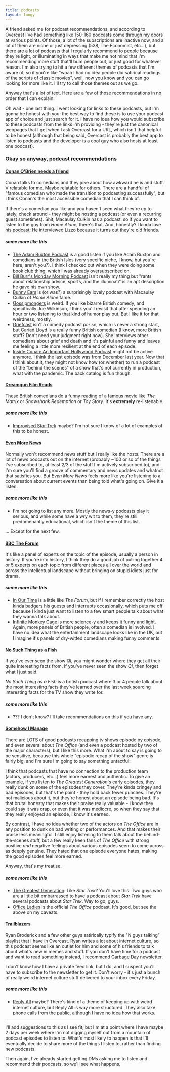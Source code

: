 ```yaml
---
title: podcasts
layout: longy
---
```


A friend asked me for podcast recommendations, and according to Overcast I've had something like 150-160 podcasts come through my doors at various points. Of those, a lot of the subscriptions are inactive now, and a lot of them are niche or just depressing (538, The Economist, etc...), but there are a lot of podcasts that I regularly recommend to people because they're light, or illuminating in ways that make me not mind that I'm recommending more stuff that'll bum people out, or just good for whatever reason. I'm also trying to hit a few different themes of podcasts that I'm aware of, so if you're like "woah I had no idea people did satirical readings of the scripts of classic movies", well, now you know and you can go looking for more like it. I'll try to call those themes out as we go.

Anyway that's a lot of text. Here are a few of those recommendations in no order that I can explain:

Oh wait - one last thing. I went looking for links to these podcasts, but I'm gonna be honest with you: the best way to find these is to use your podcast app of choice and just search for it. I have no idea how you would subscribe to these podcasts from the links I'm providing - they're just the canonical webpages that I get when I ask Overcast for a URL, which isn't that helpful to be honest (although that being said, Overcast is probably the best app to listen to podcasts and the developer is a cool guy who also hosts at least one podcast).

### Okay so anyway, podcast recommendations

#### [Conan O'Brien needs a friend][conaf]

Conan talks to comedians and they joke about how awkward he is and stuff. V relatable for me. Maybe relatable for others. There are a handful of "famous comedian who made the transition to podcasting successfully", but I think Conan's the most accessible comedian that I can think of.

If there's a comedian you like and you haven't seen what they're up to lately, check around - they might be hosting a podcast (or even a recurring guest sometimes). Shit, Macaulay Culkin has a podcast, so if you want to listen to the guy from _Home Alone_, there's that. And, honestly? I kinda love [his podcast][be]; He interviewed Lizzo because it turns out they're old friends.

##### some more like this
- [The Adam Buxton Podcast][tabp] is a good listen if you like Adam Buxton and comedians in the British Isles (very specific niche, I know, but you're here, aren't you?). I think I checked out when they were doing some book club thing, which I was already oversubscribed on.
- [Bill Burr's Monday Morning Podcast][bbmmp] isn't really my thing but "rants about relationship advice, sports, and the illuminati" is an apt description he gave his own show.
- [Bunny Ears][be] is (or was?) a surprisingly lovely podcast with Macaulay Culkin of _Home Alone_ fame.
- [Gossipmongers][gm] is weird. If you like bizarre British comedy, and specifically Joe Wilkinson, I think you'll revisit that after spending an hour or two listening to that kind of humor play out. But I like it for that weirdness, mostly.
- [Griefcast][gfc] isn't a comedy podcast *per se*, which is never a strong start, but Cariad Lloyd is a really funny British comedian (I know, more British stuff? Don't need your judgment right now). She interviews other comedians about grief and death and it's painful and funny and leaves me feeling a little more resilient at the end of each episode.
- [Inside Conan: An Important Hollywood Podcast][icaihp] might not be active anymore. I think the last episode was from December last year. Now that I think about it, they might not know how (or whether) to run a podcast of the "behind the scenes" of a show that's not currently in production, what with the pandemic. The back catalog is fun though.

#### [Dreamgun Film Reads][dfr]

These British comedians do a funny reading of a famous movie like _The Matrix_ or _Shawshank Redemption_ or _Toy Story_. It's **extremely** re-listenable.

##### some more like this
- [Improvised Star Trek][ist] maybe? I'm not sure I know of a lot of examples of this to be honest.

#### [Even More News][emn]

Normally won't recommend news stuff but I really like the hosts. There are a lot of news podcasts out on the internet (probably ~100 or so of the things I've subscribed to, at least 2/3 of the stuff I'm actively subscribed to), and I'm sure you'll find a groove of commentary and news updates and whatnot that satisfies you. But _Even More News_ feels more like you're listening to a conversation about current events than being told what's going on. Give it a listen.

##### some more like this
- I'm not going to list any more. Mostly the news-y podcasts play it serious, and while some have a wry wit to them, they're still predomenantly educational, which isn't the theme of this list.

... Except for the next few.

#### [BBC The Forum][bbctf]

It's like a panel of experts on the topic of the episode, usually a person in history. If you're into history, I think they do a good job of pulling together 4 or 5 experts on each topic from different places all over the world and across the intellectual landscape without bringing on stupid idiots just for drama.

##### some more like this
- [In Our Time][iot] is a little like _The Forum_, but if I remember correctly the host kinda badgers his guests and interrupts occasionally, which puts me off because I kinda just want to listen to a few smart people talk about what they wanna talk about.
- [Infinite Monkey Cage][imc] is more science-y and keeps it funny and light. Again, more panels of British people, often a comedian is involved. I have no idea what the entertainment landscape looks like in the UK, but I imagine it's panels of dry-witted comedians making funny comments.

#### [No Such Thing as a Fish][nstaaf]

If you've ever seen the show _QI_, you might wonder where they get all their quite interesting facts from. If you've never seen the show _QI_, then forget what I just said.

_No Such Thing as a Fish_ is a british podcast where 3 or 4 people talk about the most interesting facts they've learned over the last week sourcing interesting facts for the TV show they write for.

##### some more like this
- ??? I don't know? I'll take recommendations on this if you have any.

#### [Somehow I Manage][sim]

There are LOTS of good podcasts recapping tv shows episode by episode, and even several about _The Office_ (and even a podcast hosted by two of the major characters), but I like this more. What I'm about to say is going to be sensitive, because this whole "episodic recap of the show" genre is fairly big, and I'm sure I'm going to say something untactful:

I think that podcasts that have no connection to the production team (actors, producers, etc...) feel more earnest and authentic. To give an example, if you listen to _The Greatest Generation_'s early episodes, they really dunk on some of the episodes they cover. They're kinda cringey and bad episodes, but that's the point - they hold back fewer punches. They're not malicious about it, but they're honest about an episode being bad. It's that brutal honesty that makes their praise really valuable - I know they could say it was crap, or even that it was mediocre, so when they say that they really enjoyed an episode, I know it's earned.

By contrast, I have no idea whether two of the actors on _The Office_ are in any position to dunk on bad writing or performances. And that makes their praise less meaningful. I still enjoy listening to them talk about the behind-the-scenes stuff, but a few really keen fans of _The Office_ with strong positive *and* negative feelings about various episodes seem to come across as deeply genuine. They hated that one episode everyone hates, making the good episodes feel more earned.

Anyway, that's my treatise.

##### some more like this
- [The Greatest Generation][tgg]: Like _Star Trek_? You'll love this. Two guys who are a little bit embarrassed to have a podcast about _Star Trek_ have several podcasts about _Star Trek_. Way to go, guys.
- [Office Ladies][ol] is the official _The Office_ podcast. It's good, but see the above on my caveats.

#### [Trailblazers][tb]

Ryan Broderick and a few other guys satirically typify the "N guys talking" playlist that I have in Overcast. Ryan writes a lot about internet culture, so this podcast seems like an outlet for him and some of his friends to talk about what's new in memes and stuff. If you don't have time for a podcast and want to read something instead, I recommend [Garbage Day][gd] newsletter.

I don't know how I have a private feed link, but I do, and I suspect you'll have to subscribe to the newsletter to get it. Don't worry - it's just a bunch of really weird internet culture stuff delivered to your inbox every Friday.

##### some more like this
- [Reply All][ra] maybe? There's kind of a theme of keeping up with weird internet culture, but Reply All is way more structured. They also take phone calls from the public, although I have no idea how that works.

---

I'll add suggestions to this as I see fit, but I'm at a point where I have maybe 2 days per week where I'm not digging myself out from a mountain of podcast episodes to listen to. What's most likely to happen is that I'll eventually decide to share more of the things I listen to, rather than finding new podcasts.

Then again, I've already started getting DMs asking me to listen and recommend their podcasts, so we'll see what happens.


[conaf]: https://www.earwolf.com/show/conan-obrien/
[dfr]: https://www.patreon.com/dreamgun
[emn]: https://www.youtube.com/channel/UCvlj0IzjSnNoduQF0l3VGng
[bbctf]: https://www.bbc.co.uk/programmes/p004kln9
[nstaaf]: https://audioboom.com/channel/nosuchthingasafish
[sim]: https://www.theincomparable.com/sim/
[tgg]: https://maximumfun.org/podcasts/greatest-generation/
[tb]: https://garbageday.substack.com/podcast
[be]: http://bit.ly/bunnyearspodcast
[gd]: https://garbageday.substack.com/
[tabp]: http://adam-buxton.co.uk/
[bbmmp]: https://art19.com/shows/monday-morning-podcast
[gm]: https://play.acast.com/s/gossipmongers
[gfc]: https://twitter.com/thegriefcast
[icaihp]: https://www.earwolf.com/show/inside-conan-an-important-hollywood-podcast/
[ist]: http://www.theimprovisedstartrek.com/
[iot]: https://www.bbc.co.uk/programmes/b006qykl
[imc]: https://www.bbc.co.uk/programmes/b00snr0w
[ol]: https://www.earwolf.com/show/office-ladies/
[ra]: https://gimletmedia.com/shows/reply-all
